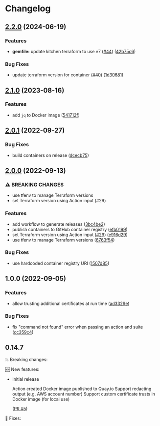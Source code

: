 # Changelog

## [2.2.0](https://github.com/dwp/github-action-kitchen-terraform/compare/v2.1.0...v2.2.0) (2024-06-19)


### Features

* **gemfile:** update kitchen terraform to use v7 ([#44](https://github.com/dwp/github-action-kitchen-terraform/issues/44)) ([42b75c6](https://github.com/dwp/github-action-kitchen-terraform/commit/42b75c6665ec2f154f9581d40e8d9b95630e5619))


### Bug Fixes

* update terraform version for container ([#40](https://github.com/dwp/github-action-kitchen-terraform/issues/40)) ([1d30681](https://github.com/dwp/github-action-kitchen-terraform/commit/1d3068146c2e9bb0e7b9a101af926e6b4f46e6f6))

## [2.1.0](https://github.com/dwp/github-action-kitchen-terraform/compare/v2.0.1...v2.1.0) (2023-08-16)


### Features

* add `jq` to Docker image ([541712f](https://github.com/dwp/github-action-kitchen-terraform/commit/541712fe503880fd17fd8048418a12b61965c1ed))

## [2.0.1](https://github.com/dwp/github-action-kitchen-terraform/compare/v2.0.0...v2.0.1) (2022-09-27)


### Bug Fixes

* build containers on release ([dcecb75](https://github.com/dwp/github-action-kitchen-terraform/commit/dcecb7542a7fb1215b9982aadd03b4e026c93624))

## [2.0.0](https://github.com/dwp/github-action-kitchen-terraform/compare/v1.0.0...v2.0.0) (2022-09-13)


### ⚠ BREAKING CHANGES

* use tfenv to manage Terraform versions
* set Terraform version using Action input (#29)

### Features

* add workflow to generate releases ([3bc4be2](https://github.com/dwp/github-action-kitchen-terraform/commit/3bc4be2debc07068b783379ca7eb15c7019642f2))
* publish containers to GitHub container registry ([efb0199](https://github.com/dwp/github-action-kitchen-terraform/commit/efb0199ab445d1d6e443d9896b4e22c75c932858))
* set Terraform version using Action input ([#29](https://github.com/dwp/github-action-kitchen-terraform/issues/29)) ([e916d29](https://github.com/dwp/github-action-kitchen-terraform/commit/e916d2973301924f29d8a805a42661c2cbe5dadd))
* use tfenv to manage Terraform versions ([6763f54](https://github.com/dwp/github-action-kitchen-terraform/commit/6763f546d564c4cac6420974b779033594e86b59))


### Bug Fixes

* use hardcoded container registry URI ([1507d85](https://github.com/dwp/github-action-kitchen-terraform/commit/1507d859d46bee151cbf64d0e0151be589af820f))

## 1.0.0 (2022-09-05)


### Features

* allow trusting additional certificates at run time ([ad3329e](https://github.com/dwp/github-action-kitchen-terraform/commit/ad3329e533d17de8cd91dec032d8b21f9840acce))


### Bug Fixes

* fix "command not found" error when passing an action and suite ([cc359c4](https://github.com/dwp/github-action-kitchen-terraform/commit/cc359c4a1b1e5096f642794870045f12480e80b7))

## 0.14.7

💥 Breaking changes:

🆕 New features:

- Initial release

  Action created
  Docker image published to Quay.io
  Support redacting output (e.g. AWS account number)
  Support custom certificate trusts in Docker image (for local use)

  ([PR #5](https://github.com/dwp/terraform-github-repository/pull/5))

🔧 Fixes:
